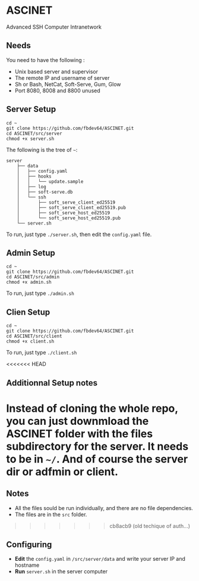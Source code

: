 # ASCINET
Advanced SSH Computer Intranetwork

## Needs
You need to have the following :

- Unix based server and supervisor
- The remote IP and username of server
- Sh or Bash, NetCat, Soft-Serve, Gum, Glow
- Port 8080, 8008 and 8800 unused

## Server Setup
```
cd ~
git clone https://github.com/fbdev64/ASCINET.git
cd ASCINET/src/server
chmod +x server.sh

```
The following is the tree of `~`:
```
server
    ├── data
    │   ├── config.yaml
    │   ├── hooks
    │   │   └── update.sample
    │   ├── log
    │   ├── soft-serve.db
    │   └── ssh
    │       ├── soft_serve_client_ed25519
    │       ├── soft_serve_client_ed25519.pub
    │       ├── soft_serve_host_ed25519
    │       └── soft_serve_host_ed25519.pub
    └── server.sh
```

To run, just type `./server.sh`, then edit the `config.yaml` file.
## Admin Setup
```
cd ~
git clone https://github.com/fbdev64/ASCINET.git
cd ASCINET/src/admin
chmod +x admin.sh
```
To run, just type `./admin.sh`

## Clien Setup
```
cd ~
git clone https://github.com/fbdev64/ASCINET.git
cd ASCINET/src/client
chmod +x client.sh
```
To run, just type `./client.sh`

<<<<<<< HEAD

## Additionnal Setup notes
Instead of cloning the whole repo, you can just downmload the ASCINET folder with the files subdirectory for the server. It needs to be in `~/`. And of course the server dir or adfmin or client.
=======
## Notes
- All the files sould be run individually, and there are no file dependencies.
- The files are in the `src` folder.

>>>>>>> cb8acb9 (old techique of auth...)
## Configuring
- **Edit** the `config.yaml` in `/src/server/data` and write your server IP and hostname
- **Run** `server.sh` in the server computer
